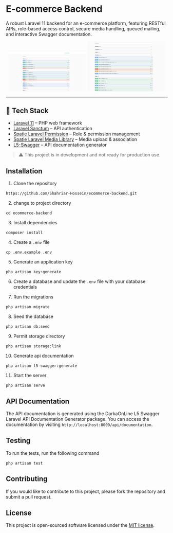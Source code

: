 # E-commerce Backend

A robust Laravel 11 backend for an e-commerce platform, featuring RESTful APIs, role-based access control, secure media handling, queued mailing, and interactive Swagger documentation.

<p align="center">
  <img src="docs/images/2025-05-18_15-06.png" alt="API Endpoint Screenshot 1" width="48%" />
  <img src="docs/images/2025-05-18_15-06_1.png" alt="API Endpoint Screenshot 2" width="48%" />
</p>

---

## 🔧 Tech Stack

- [Laravel 11](https://laravel.com) – PHP web framework
- [Laravel Sanctum](https://laravel.com/docs/11.x/sanctum) – API authentication
- [Spatie Laravel Permission](https://spatie.be/docs/laravel-permission/v5/introduction) – Role & permission management
- [Spatie Laravel Media Library](https://spatie.be/docs/laravel-medialibrary/v9/introduction) – Media upload & association
- [L5-Swagger](https://github.com/DarkaOnLine/L5-Swagger) – API documentation generator

> ⚠️ This project is in development and not ready for production use.

## Installation

1. Clone the repository
```
https://github.com/Shahriar-Hossein/ecommerce-backend.git
```

2. change to project directory
```
cd ecommerce-backend
```

3. Install dependencies
```
composer install
```

4. Create a `.env` file
```
cp .env.example .env
```

5. Generate an application key
```
php artisan key:generate
```

6. Create a database and update the `.env` file with your database credentials

7. Run the migrations
```
php artisan migrate
```

8. Seed the database
```
php artisan db:seed
```

9. Permit storage directory
```
php artisan storage:link
```

10. Generate api documentation
```
php artisan l5-swagger:generate
```

11. Start the server
```
php artisan serve
```

## API Documentation

The API documentation is generated using the DarkaOnLine L5 Swagger Laravel API Documentation Generator package. You can access the documentation by visiting `http://localhost:8000/api/documentation`.

## Testing

To run the tests, run the following command
```
php artisan test
```

## Contributing

If you would like to contribute to this project, please fork the repository and submit a pull request.

## License

This project is open-sourced software licensed under the [MIT license](https://opensource.org/licenses/MIT).

